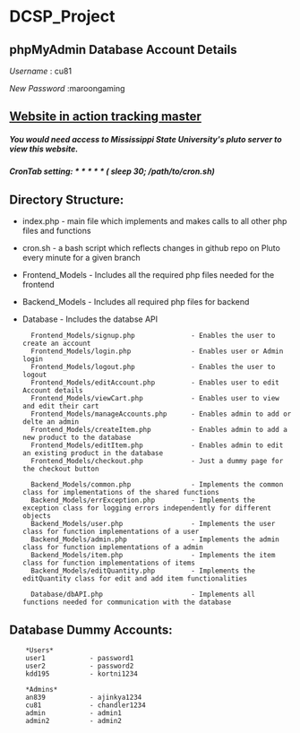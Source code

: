 # DCSP_Project

## phpMyAdmin Database Account Details
*Username* : cu81

*New Password* :maroongaming

## [Website in action tracking master](http://pluto.cse.msstate.edu/~an839/DCSP/DCSP_Project/) 
##### You would need access to Mississippi State University's pluto server to view this website. 

##### CronTab setting: * * * * * ( sleep 30; /path/to/cron.sh)

## Directory Structure: 
* index.php     - main file which implements and makes calls to all other php files and functions
* cron.sh       - a bash script which reflects changes in github repo on Pluto every minute for a given branch
* Frontend_Models      - Includes all the required php files needed for the frontend
* Backend_Models       - Includes all required php files for backend 
* Database             - Includes the databse API

        Frontend_Models/signup.php              - Enables the user to create an account
        Frontend_Models/login.php               - Enables user or Admin login 
        Frontend_Models/logout.php              - Enables the user to logout
        Frontend_Models/editAccount.php         - Enables user to edit Account details 
        Frontend_Models/viewCart.php            - Enables user to view and edit their cart 
        Frontend_Models/manageAccounts.php      - Enables admin to add or delte an admin
        Frontend_Models/createItem.php          - Enables admin to add a new product to the database
        Frontend_Models/editItem.php            - Enables admin to edit an existing product in the database
        Frontend_Models/checkout.php            - Just a dummy page for the checkout button

        Backend_Models/common.php               - Implements the common class for implementations of the shared functions
        Backend_Models/errException.php         - Implements the exception class for logging errors independently for different objects
        Backend_Models/user.php                 - Implements the user class for function implementations of a user
        Backend_Models/admin.php                - Implements the admin class for function implementations of a admin
        Backend_Models/item.php                 - Implements the item class for function implementations of items
        Backend_Models/editQuantity.php         - Implements the editQuantity class for edit and add item functionalities
        
        Database/dbAPI.php                      - Implements all functions needed for communication with the database
        
         
## Database Dummy Accounts: 

        *Users*
        user1           - password1
        user2           - password2
        kdd195          - kortni1234
        
        *Admins*
        an839           - ajinkya1234
        cu81            - chandler1234
        admin           - admin1
        admin2          - admin2
